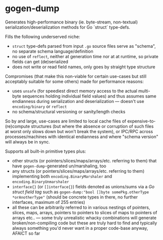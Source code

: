 # gogen-dump

Generates high-performance binary (ie. byte-stream, non-textual) serialization/deserialization methods for Go `struct´ type-defs.

Fills the following underserved niche:

- `struct` type-defs parsed from input `.go` source files serve as "schema", no separate schema language/definition
- no use of `reflect`, neither at generation time nor at at runtime, so private fields can get (de)serialized
- does not write or read field names, only goes by straight type structure

Compromises (that make this non-viable for certain use-cases but still acceptably suitable for some others) made for performance reasons:

- uses `unsafe` (for speediest direct memory access to the actual multi-byte sequences holding individual field values) and thus assumes same endianness during serialization and deserialization — doesn't use `encoding/binary` or `reflect`
- no schema/structural versioning or sanity/length checks

So by and large, use-cases are limited to local cache files of expensive-to-(re)compute structures (but where the absence or corruption of such files at worst only slows down but won't break the system), or IPC/RPC across processes/machines with identical endianness and where "schema version" will always be in sync.

Supports all built-in primitive types plus:

- other structs (or pointers/slices/maps/arrays/etc. referring to them) that have `gogen-dump`-generated un/marshaling, too
- any structs (or pointers/slices/maps/arrays/etc. referring to them) implementing both `encoding.BinaryMarshaler` and `encoding.BinaryUnmarshaler`
- `interface{}` (or `[]interface{}`) fields denoted as unions/sums via a *Go struct field tag* such as `gogen-dump:"bool []byte somePkg.otherType *orAnotherType"` (should be concrete types in there, no further interfaces, maximum of 255 entries)
- all these can be arbitrarily referred to in various nestings of pointers, slices, maps, arrays, pointers to pointers to slices of maps to pointers of arrays etc.. — some truly unrealistic whacky combinations will generate broken/non-compiling code but these are truly hard to find and typically always something you'd never want in a proper code-base anyway, AFAICT so far
